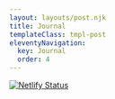 ```yaml
---
layout: layouts/post.njk
title: Journal
templateClass: tmpl-post
eleventyNavigation:
  key: Journal
  order: 4
---
```


[![Netlify Status](https://api.netlify.com/api/v1/badges/00c3f250-b036-416d-92c0-5ac806a4df46/deploy-status)](https://app.netlify.com/sites/mystifying-mestorf-c41a15/deploys)

